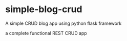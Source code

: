 # simple-blog-crud
A simple CRUD blog app using python flask framework

a complete functional REST CRUD app

